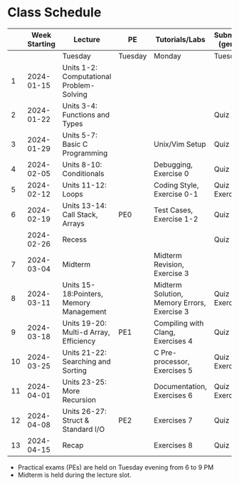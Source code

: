 # Class Schedule

|  | Week Starting | Lecture                                  | PE      | Tutorials/Labs  | Submission (general) | Submission (extended) |
|--|---------------|------------------------------------------|---------|-----------------|----------------------| ----------------------|
|  |               | Tuesday                                  | Tuesday | Monday          | Tuesday              | Friday                | 
|1 |	2024-01-15 | Units 1-2: Computational Problem-Solving |         |                 |                      |                       |
|2 |	2024-01-22 | Units 3-4: Functions and Types 	      |         |                 | Quiz 1               |                       |  
|3 |	2024-01-29 | Units 5-7: Basic C Programming           |         | Unix/Vim Setup  | Quiz 2               |                       |
|4 |	2024-02-05 | Units 8-10: Conditionals                 |         | Debugging, Exercise 0 | Quiz 3         |                       |
|5 |	2024-02-12 | Units 11-12: Loops                       |         | Coding Style, Exercise 0-1 | Quiz 4, Exercise 1 |              |
|6 |	2024-02-19 | Units 13-14: Call Stack, Arrays          | PE0     | Test Cases, Exercise 1-2 | Quiz 5      | Exercise 2            |
|  |    2024-02-26 | Recess                                   |         |                 | Quiz 6               |                       | 
|7 |	2024-03-04 | Midterm                                  |         | Midterm Revision, Exercise 3    |      |                       |
|8 |	2024-03-11 | Units 15-18:Pointers, Memory Management  |         | Midterm Solution, Memory Errors, Exercise 3 | Quiz 7, Exercise 3 ||
|9 |	2024-03-18 | Units 19-20: Multi-d Array, Efficiency   | PE1     | Compiling with Clang, Exercises 4 | Quiz 8 | Exercise 4        |
|10 |	2024-03-25 | Units 21-22: Searching and Sorting       |         | C Pre-processor, Exercises 5 | Quiz 9, Exercise 5   |          |
|11 |	2024-04-01 | Units 23-25: More Recursion              |         | Documentation, Exercises 6 | Quiz 10, Exercise 6  |            |
|12 |	2024-04-08 | Units 26-27: Struct & Standard I/O       | PE2     | Exercises 7                | Quiz 11   | Exercise 7            | 
|13 |	2024-04-15 | Recap 				                      |         | Exercises 8                | Quiz 12   | Exercise 8            | 

-   Practical exams (PEs) are held on Tuesday evening from 6 to 9 PM
-   Midterm is held during the lecture slot.

